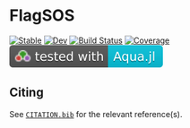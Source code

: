 # FlagSOS

[![Stable](https://img.shields.io/badge/docs-stable-blue.svg)](https://DanielBrosch.github.io/FlagSOS.jl/stable/)
[![Dev](https://img.shields.io/badge/docs-dev-blue.svg)](https://DanielBrosch.github.io/FlagSOS.jl/dev/)
[![Build Status](https://github.com/DanielBrosch/FlagSOS.jl/actions/workflows/CI.yml/badge.svg?branch=main)](https://github.com/DanielBrosch/FlagSOS.jl/actions/workflows/CI.yml?query=branch%3Amain)
[![Coverage](https://codecov.io/gh/DanielBrosch/FlagSOS.jl/branch/main/graph/badge.svg)](https://codecov.io/gh/DanielBrosch/FlagSOS.jl)
[![Aqua](https://raw.githubusercontent.com/JuliaTesting/Aqua.jl/master/badge.svg)](https://github.com/JuliaTesting/Aqua.jl)

## Citing

See [`CITATION.bib`](CITATION.bib) for the relevant reference(s).
